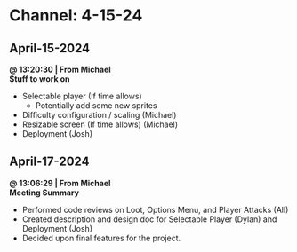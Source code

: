 # Channel: 4-15-24  
## April-15-2024  
**@ 13:20:30 | From Michael**  
**Stuff to work on**  
* Selectable player (If time allows)  
  * Potentially add some new sprites  
* Difficulty configuration / scaling (Michael)  
* Resizable screen (If time allows) (Michael)  
* Deployment (Josh)  
  
## April-17-2024  
**@ 13:06:29 | From Michael**  
**Meeting Summary**  
* Performed code reviews on Loot, Options Menu, and Player Attacks (All)  
* Created description and design doc for Selectable Player (Dylan) and Deployment (Josh)  
* Decided upon final features for the project.  
  
